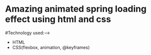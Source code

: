# Amazing animated spring loading effect using html and css

#Technology used:-->
- HTML
- CSS(flexbox, animation, @keyframes)
